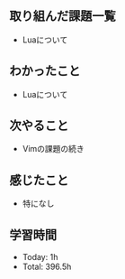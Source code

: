 ## 取り組んだ課題一覧
- Luaについて
## わかったこと
- Luaについて
## 次やること
- Vimの課題の続き
## 感じたこと
- 特になし
## 学習時間
- Today: 1h
- Total: 396.5h
